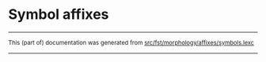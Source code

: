 
# Symbol affixes

* * *

<small>This (part of) documentation was generated from [src/fst/morphology/affixes/symbols.lexc](https://github.com/giellalt/lang-kjh/blob/main/src/fst/morphology/affixes/symbols.lexc)</small>

---

